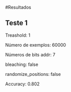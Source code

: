 #Resultados


## Teste 1
Treashold: 1

Número de exemplos: 60000 

Números de bits addr: 7

bleaching: false

randomize_positions: false

Accuracy: 0.802